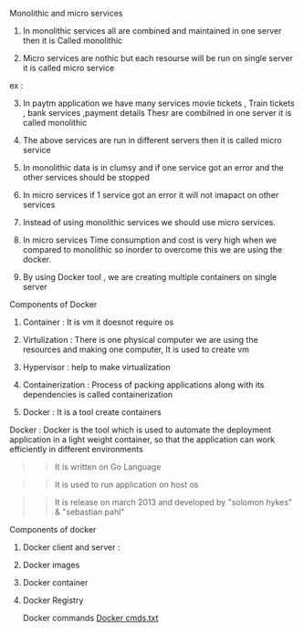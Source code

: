 Monolithic and micro services 

1) In monolithic services all are combined and maintained in one server then it is Called monolithic

2) Micro services are nothic but each resourse will be run on single server it is called micro service

ex : 

3) In paytm application we have many services movie tickets , Train tickets , bank services ,payment details Thesr are combilned in one server it is called monolithic 

4) The above services are run in different servers then it is called micro service

5) In monolithic data is in clumsy and if one service got an error and the other services should be stopped

6) In micro services if 1 service got an error it will not imapact on other services

7) Instead of using monolithic services we should use micro services.

8) In micro services Time consumption and cost is very high when we compared to monolithic so inorder to overcome this we are using the docker.

9) By using Docker tool , we are creating multiple containers on single server 

Components of Docker 

1) Container : It is vm it doesnot require os

2) Virtulization : There is one physical computer we are using the resources and making one computer, It is used to create vm 

3) Hypervisor : help to make virtualization

4) Containerization : Process of packing applications along with its dependencies is called containerization 

5) Docker : It is a tool create containers

Docker : 
Docker is the tool which is used to automate the deployment application in a light weight container, so that the application can work efficiently in different environments 

>> It is written on Go Language

>> It is used to run application on host os

>> It is release on march 2013  and developed by "solomon hykes" & "sebastian pahl"


Components of docker 

1) Docker client and server : 

2) Docker images

3) Docker container

4) Docker Registry

   Docker commands
   [Docker cmds.txt](https://github.com/akhilasarikonda25/Docker/files/11868512/Docker.cmds.txt)

